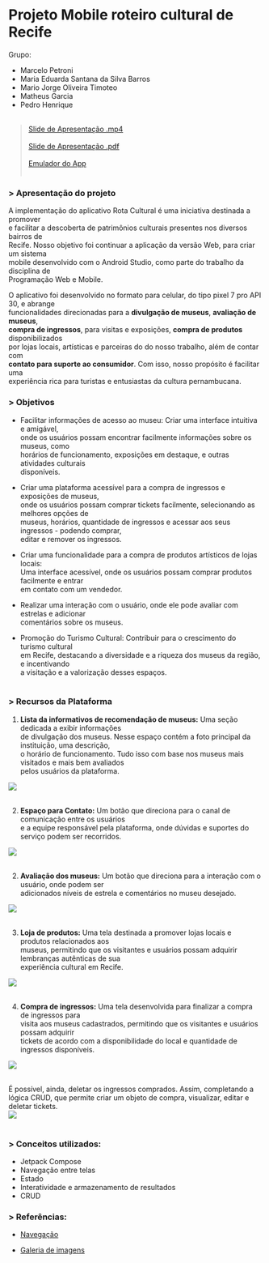 # Projeto Mobile roteiro cultural de Recife

Grupo: 
- Marcelo Petroni
- Maria Eduarda Santana da Silva Barros
- Mario Jorge Oliveira Timoteo
- Matheus Garcia
- Pedro Henrique<br/><br/>

> [Slide de Apresentação .mp4](/arquivos/slide_apresentacaomp4.mp4/)<br/><br/>
> [Slide de Apresentação .pdf](/arquivos/slide_apresentacapdf.pdf/)<br/><br/>
> [Emulador do App](/arquivos/video_emulador.mp4/)<br/><br/>

### > Apresentação do projeto

A implementação do aplicativo Rota Cultural é uma iniciativa destinada a promover<br/>
e facilitar a descoberta de patrimônios culturais presentes nos diversos bairros de<br/>
Recife. Nosso objetivo foi continuar a aplicação da versão Web, para criar um sistema<br/>
mobile desenvolvido com o Android Studio, como parte do trabalho da disciplina de<br/>
Programação Web e Mobile.

O aplicativo foi desenvolvido no formato para celular, do tipo pixel 7 pro API 30, e abrange<br/>
funcionalidades direcionadas para a **divulgação de museus**, **avaliação de museus**,<br/>
**compra de ingressos**, para visitas e exposições, **compra de produtos** disponibilizados<br/>
por lojas locais, artísticas e parceiras do do nosso trabalho, além de contar com<br/>
**contato para suporte ao consumidor**. Com isso, nosso propósito é facilitar uma<br/>
experiência rica para turistas e entusiastas da cultura pernambucana.

### > Objetivos

- Facilitar informações de acesso ao museu: Criar uma interface intuitiva e amigável,<br/>
onde os usuários possam encontrar facilmente informações sobre os museus, como<br/>
horários de funcionamento, exposições em destaque, e outras atividades culturais<br/>
disponíveis.

- Criar uma plataforma acessível para a compra de ingressos e exposições de museus,<br/>
onde os usuários possam comprar tickets facilmente, selecionando as melhores opções de<br/>
museus, horários, quantidade de ingressos e acessar aos seus ingressos - podendo comprar,<br/>
editar e remover os ingressos.

- Criar uma funcionalidade para a compra de produtos artísticos de lojas locais:<br/>
Uma interface acessível, onde os usuários possam comprar produtos facilmente e entrar<br/>
em contato com um vendedor.

- Realizar uma interação com o usuário, onde ele pode avaliar com estrelas e adicionar<br/>
comentários sobre os museus.

- Promoção do Turismo Cultural: Contribuir para o crescimento do turismo cultural<br/>
em Recife, destacando a diversidade e a riqueza dos museus da região, e incentivando<br/>
a visitação e a valorização desses espaços.<br/><br/>

### > Recursos da Plataforma

1. **Lista da informativos de recomendação de museus:** Uma seção dedicada a exibir informações<br/>
de divulgação dos museus. Nesse espaço contém a foto principal da instituição, uma descrição,<br/>
o horário de funcionamento. Tudo isso com base nos museus mais visitados e mais bem avaliados<br/>
pelos usuários da plataforma.

<img src="/arquivos/scroll_inicial.png/"><br/><br/>

2. **Espaço para Contato:** Um botão que direciona para o canal de comunicação entre os usuários<br/>
e a equipe responsável pela plataforma, onde dúvidas e suportes do serviço podem ser recorridos.<br/>

<img src="/arquivos/hiperlink_contato.png"/><br/><br/>

2. **Avaliação dos museus:** Um botão que direciona para a interação com o usuário, onde podem ser<br/>
adicionados níveis de estrela e comentários no museu desejado.<br/>

<img src="/arquivos/tela_avaliacao.png/"><br/><br/>

3. **Loja de produtos:** Uma tela destinada a promover lojas locais e produtos relacionados aos<br/>
museus, permitindo que os visitantes e usuários possam adquirir lembranças autênticas de sua<br/>
experiência cultural em Recife.<br/>

<img src="/arquivos/navegacao_loja.png/"><br/><br/>

4. **Compra de ingressos:** Uma tela desenvolvida para finalizar a compra de ingressos para<br/>
visita aos museus cadastrados, permitindo que os visitantes e usuários possam adquirir<br/>
tickets de acordo com a disponibilidade do local e quantidade de ingressos disponíveis.<br/>

<img src="/arquivos/navegacao_ingresso.png/"><br/><br/>

É possível, ainda, deletar os ingressos comprados. Assim, completando a lógica CRUD, que permite criar um objeto de compra, visualizar, editar e deletar tickets.<br/>
<img src="/arquivos/crud_ingresso.png/"><br/><br/>

### > Conceitos utilizados:
- Jetpack Compose
- Navegação entre telas
- Estado
- Interatividade e armazenamento de resultados
- CRUD

### > Referências:

- [Navegação](https://developer.android.com/codelabs/basic-android-kotlin-compose-practice-navigation?continue=https%3A%2F%2Fdeveloper.android.com%2Fcourses%2Fpathways%2Fandroid-basics-compose-unit-4-pathway-2%23codelab-https%3A%2F%2Fdeveloper.android.com%2Fcodelabs%2Fbasic-android-kotlin-compose-practice-navigation#5https://developer.android.com/codelabs/basic-android-kotlin-compose-practice-navigation?continue=https%3A%2F%2Fdeveloper.android.com%2Fcourses%2Fpathways%2Fandroid-basics-compose-unit-4-pathway-2%23codelab-https%3A%2F%2Fdeveloper.android.com%2Fcodelabs%2Fbasic-android-kotlin-compose-practice-navigation#5)

- [Galeria de imagens](https://developer.android.com/codelabs/basic-android-kotlin-compose-training-add-scrollable-list?continue=https%3A%2F%2Fdeveloper.android.com%2Fcourses%2Fpathways%2Fandroid-basics-compose-unit-3-pathway-2&hl=pt-br#0)

